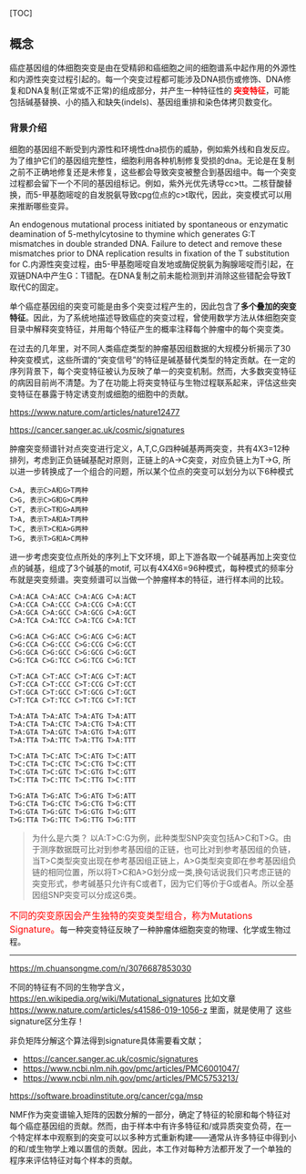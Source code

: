 [TOC]

## 概念
癌症基因组的体细胞突变是由在受精卵和癌细胞之间的细胞谱系中起作用的外源性和内源性突变过程引起的。每一个突变过程都可能涉及DNA损伤或修饰、DNA修复和DNA复制(正常或不正常)的组成部分，并产生一种特征性的<b>
<font color=red>**突变特征**</font></b>，可能包括碱基替换、小的插入和缺失(indels)、基因组重排和染色体拷贝数变化。

### 背景介绍
细胞的基因组不断受到内源性和环境性dna损伤的威胁，例如紫外线和自发反应。为了维护它们的基因组完整性，细胞利用各种机制修复受损的dna。无论是在复制之前不正确地修复还是未修复，这些都会导致突变被整合到基因组中。每一个突变过程都会留下一个不同的基因组标记。例如，紫外光优先诱导cc>tt。二核苷酸替换，而5-甲基胞嘧啶的自发脱氨导致cpg位点的c>t取代，因此，突变模式可以用来推断哪些变异。

An endogenous mutational process initiated by spontaneous or enzymatic deamination of 5-methylcytosine to thymine which generates G:T mismatches in double stranded DNA. Failure to detect and remove these mismatches prior to DNA replication results in fixation of the T substitution for C.内源性突变过程，由5-甲基胞嘧啶自发地或酶促脱氨为胸腺嘧啶而引起，在双链DNA中产生G：T错配。在DNA复制之前未能检测到并消除这些错配会导致T取代C的固定。

单个癌症基因组的突变可能是由多个突变过程产生的，因此包含了**多个叠加的突变特征**。因此，为了系统地描述导致癌症的突变过程，曾使用数学方法从体细胞突变目录中解释突变特征，并用每个特征产生的概率注释每个肿瘤中的每个突变类。

在过去的几年里，对不同人类癌症类型的肿瘤基因组数据的大规模分析揭示了30种突变模式，这些所谓的“突变信号”的特征是碱基替代类型的特定贡献。在一定的序列背景下，每个突变特征被认为反映了单一的突变机制。然而，大多数突变特征的病因目前尚不清楚。为了在功能上将突变特征与生物过程联系起来，评估这些突变特征在暴露于特定诱变剂或细胞的细胞中的贡献。

https://www.nature.com/articles/nature12477

https://cancer.sanger.ac.uk/cosmic/signatures

肿瘤突变频谱针对点突变进行定义，A,T,C,G四种碱基两两突变，共有4X3=12种排列，考虑到正负链碱基配对原则，正链上的A->C突变，对应负链上为T->G,  所以进一步转换成了一个组合的问题，所以某个位点的突变可以划分为以下6种模式
```
C>A, 表示C>A和G>T两种
C>G, 表示C>G和G>C两种
C>T, 表示C>T和G>A两种
T>A, 表示T>A和A>T两种
T>C, 表示T>C和A>G两种
T>G, 表示T>G和A>C两种
```

进一步考虑突变位点所处的序列上下文环境，即上下游各取一个碱基再加上突变位点的碱基，组成了3个碱基的motif,  可以有4X4X6=96种模式，每种模式的频率分布就是突变频谱。突变频谱可以当做一个肿瘤样本的特征，进行样本间的比较。
```
C>A:ACA C>A:ACC C>A:ACG C>A:ACT
C>A:CCA C>A:CCC C>A:CCG C>A:CCT
C>A:GCA C>A:GCC C>A:GCG C>A:GCT
C>A:TCA C>A:TCC C>A:TCG C>A:TCT

C>G:ACA C>G:ACC C>G:ACG C>G:ACT
C>G:CCA C>G:CCC C>G:CCG C>G:CCT
C>G:GCA C>G:GCC C>G:GCG C>G:GCT
C>G:TCA C>G:TCC C>G:TCG C>G:TCT

C>T:ACA C>T:ACC C>T:ACG C>T:ACT
C>T:CCA C>T:CCC C>T:CCG C>T:CCT
C>T:GCA C>T:GCC C>T:GCG C>T:GCT
C>T:TCA C>T:TCC C>T:TCG C>T:TCT

T>A:ATA T>A:ATC T>A:ATG T>A:ATT
T>A:CTA T>A:CTC T>A:CTG T>A:CTT
T>A:GTA T>A:GTC T>A:GTG T>A:GTT
T>A:TTA T>A:TTC T>A:TTG T>A:TTT

T>C:ATA T>C:ATC T>C:ATG T>C:ATT
T>C:CTA T>C:CTC T>C:CTG T>C:CTT
T>C:GTA T>C:GTC T>C:GTG T>C:GTT
T>C:TTA T>C:TTC T>C:TTG T>C:TTT

T>G:ATA T>G:ATC T>G:ATG T>G:ATT
T>G:CTA T>G:CTC T>G:CTG T>G:CTT
T>G:GTA T>G:GTC T>G:GTG T>G:GTT
T>G:TTA T>G:TTC T>G:TTG T>G:TTT
```
> 为什么是六类？
> 以A:T>C:G为例，此种类型SNP突变包括A>C和T>G。由于测序数据既可比对到参考基因组的正链，也可比对到参考基因组的负链，当T>C类型突变出现在参考基因组正链上，A>G类型突变即在参考基因组负链的相同位置，所以将T>C和A>G划分成一类,换句话说我们只考虑正链的突变形式，参考碱基只允许有C或者T，因为它们等价于G或者A。所以全基因组SNP突变可以分成这6类。

<font size="3" color="red">不同的突变原因会产生独特的突变类型组合，称为Mutations Signature。</font>每一种突变特征反映了一种肿瘤体细胞突变的物理、化学或生物过程。

---


https://m.chuansongme.com/n/3076687853030

不同的特征有不同的生物学含义，https://en.wikipedia.org/wiki/Mutational_signatures
比如文章 https://www.nature.com/articles/s41586-019-1056-z 里面，就是使用了 这些signature区分生存！

非负矩阵分解这个算法得到signature具体需要看文献；
+ https://cancer.sanger.ac.uk/cosmic/signatures
+ https://www.ncbi.nlm.nih.gov/pmc/articles/PMC6001047/
+ https://www.ncbi.nlm.nih.gov/pmc/articles/PMC5753213/

https://software.broadinstitute.org/cancer/cga/msp

NMF作为突变谱输入矩阵的因数分解的一部分，确定了特征的轮廓和每个特征对每个癌症基因组的贡献。然而，由于样本中有许多特征和/或异质突变负荷，在一个特定样本中观察到的突变可以以多种方式重新构建——通常从许多特征中得到小的和/或生物学上难以置信的贡献。因此，本工作对每种方法都开发了一个单独的程序来评估特征对每个样本的贡献。